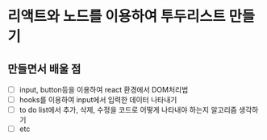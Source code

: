 # 리액트와 노드를 이용하여 투두리스트 만들기

## 만들면서 배울 점

- [ ] input, button등을 이용하여 react 환경에서 DOM처리법
- [ ] hooks를 이용하여 input에서 입력한 데이터 나타내기
- [ ] to do list에서 추가, 삭제, 수정을 코드로 어떻게 나타내야 하는지 알고리즘 생각하기
- [ ] etc
